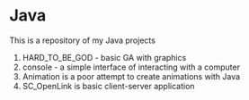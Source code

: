 # Java
This is a repository of my Java projects
1) HARD_TO_BE_GOD - basic GA with graphics
2) console - a simple interface of interacting with a computer
3) Animation is a poor attempt to create animations with Java
4) SC_OpenLink is basic client-server application
